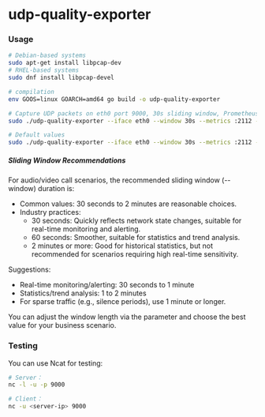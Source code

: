 # udp-quality-exporter

### Usage

```bash
# Debian-based systems
sudo apt-get install libpcap-dev
# RHEL-based systems
sudo dnf install libpcap-devel

# compilation
env GOOS=linux GOARCH=amd64 go build -o udp-quality-exporter

# Capture UDP packets on eth0 port 9000, 30s sliding window, Prometheus metrics exposed on port 2112
sudo ./udp-quality-exporter --iface eth0 --window 30s --metrics :2112 --filter_ports 9000,9001

# Default values
sudo ./udp-quality-exporter --iface eth0 --window 30s --metrics :2112 --max_clients 100 --window_buffer_cap 1

```

##### Sliding Window Recommendations

For audio/video call scenarios, the recommended sliding window (--window) duration is:

- Common values: 30 seconds to 2 minutes are reasonable choices.
- Industry practices:
    - 30 seconds: Quickly reflects network state changes, suitable for real-time monitoring and alerting.
    - 60 seconds: Smoother, suitable for statistics and trend analysis.
    - 2 minutes or more: Good for historical statistics, but not recommended for scenarios requiring high real-time sensitivity.

Suggestions:

- Real-time monitoring/alerting: 30 seconds to 1 minute
- Statistics/trend analysis: 1 to 2 minutes
- For sparse traffic (e.g., silence periods), use 1 minute or longer.

You can adjust the window length via the parameter and choose the best value for your business scenario.


### Testing 

You can use Ncat for testing:

```bash
# Server：
nc -l -u -p 9000

# Client：
nc -u <server-ip> 9000

```
